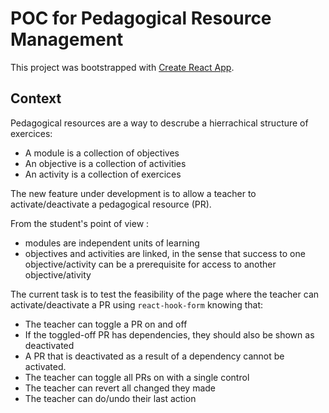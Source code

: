 # POC for Pedagogical Resource Management

This project was bootstrapped with [Create React App](https://github.com/facebook/create-react-app).

## Context

Pedagogical resources are a way to descrube a hierrachical structure of exercices:
* A module is a collection of objectives
* An objective is a collection of activities
* An activity is a collection of exercices

The new feature under development is to allow a teacher to activate/deactivate a pedagogical resource (PR).

From the student's point of view :
* modules are independent units of learning
* objectives and activities are linked, in the sense that success to one objective/activity can be a prerequisite for access to another objective/ativity

The current task is to test the feasibility of the page where the teacher can activate/deactivate a PR using `react-hook-form` knowing that:
* The teacher can toggle a PR on and off
* If the toggled-off PR has dependencies, they should also be shown as deactivated
* A PR that is deactivated as a result of a dependency cannot be activated.
* The teacher can toggle all PRs on with a single control
* The teacher can revert all changed they made
* The teacher can do/undo their last action

